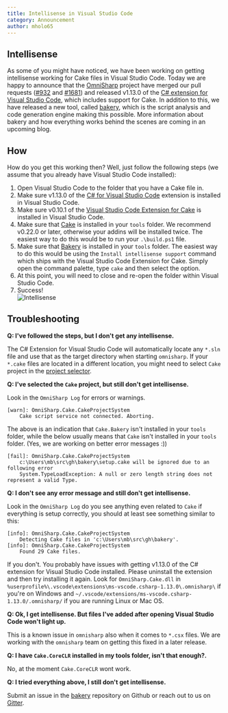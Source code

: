 ```yaml
---
title: Intellisense in Visual Studio Code
category: Announcement
author: mholo65
---
```


## Intellisense

As some of you might have noticed, we have been working on getting intellisense working for Cake files in Visual Studio Code.  Today we are happy to announce that the [OmniSharp](http://www.omnisharp.net/) project have merged our pull requests ([#932](https://github.com/OmniSharp/omnisharp-roslyn/pull/932) and [#1681](https://github.com/OmniSharp/omnisharp-vscode/pull/1681)) and released v1.13.0 of the [C# extension for Visual Studio Code](https://marketplace.visualstudio.com/items?itemName=ms-vscode.csharp), which includes support for Cake.  In addition to this, we have released a new tool, called [bakery](https://github.com/cake-build/bakery), which is the script analysis and code generation engine making this possible. More information about bakery and how everything works behind the scenes are coming in an upcoming blog.

## How

How do you get this working then? Well, just follow the following steps (we assume that you already have Visual Studio Code installed):

1. Open Visual Studio Code to the folder that you have a Cake file in.
1. Make sure v1.13.0 of the [C# for Visual Studio Code](https://marketplace.visualstudio.com/items?itemName=ms-vscode.csharp) extension is installed in Visual Studio Code.
1. Make sure v0.10.1 of the [Visual Studio Code Extension for Cake](https://marketplace.visualstudio.com/items?itemName=cake-build.cake-vscode) is installed in Visual Studio Code.
1. Make sure that [Cake](https://www.nuget.org/packages/Cake/) is installed in your `tools` folder. We recommend v0.22.0 or later, otherwise your addins will be installed twice.  The easiest way to do this would be to run your `.\build.ps1` file.
1. Make sure that [Bakery](https://www.nuget.org/packages/Cake.Bakery/) is installed in your `tools` folder.  The easiest way to do this would be using the `Install intellisense support` command which ships with the Visual Studio Code Extension for Cake.  Simply open the command palette, type `cake` and then select the option.
1. At this point, you will need to close and re-open the folder within Visual Studio Code.
1. Success!
<br/>![Intellisense](/assets/img/intellisense-vscode/intellisense-vscode.png)

## Troubleshooting

**Q: I've followed the steps, but I don't get any intellisense.**

The C# Extension for Visual Studio Code will automatically locate any `*.sln` file and use that as the target directory when starting `omnisharp`. If your `*.cake` files are located in a different location, you might need to select `Cake` project in the [project selector](https://code.visualstudio.com/docs/languages/csharp#_roslyn-and-omnisharp).

**Q: I've selected the `Cake` project, but still don't get intellisense.**

Look in the `OmniSharp Log` for errors or warnings.

```
[warn]: OmniSharp.Cake.CakeProjectSystem
    Cake script service not connected. Aborting.
```

The above is an indication that `Cake.Bakery` isn't installed in your `tools` folder, while the below usually means that `Cake` isn't installed in your `tools` folder. (Yes, we are working on better error messages :))

```
[fail]: OmniSharp.Cake.CakeProjectSystem
    c:\Users\mb\src\gh\bakery\setup.cake will be ignored due to an following error
    System.TypeLoadException: A null or zero length string does not represent a valid Type.
```

**Q: I don't see any error message and still don't get intellisense.**

Look in the `OmniSharp Log` do you see anything even related to `Cake` if everything is setup correctly, you should at least see something similar to this:

```
[info]: OmniSharp.Cake.CakeProjectSystem
    Detecting Cake files in 'c:\Users\mb\src\gh\bakery'.
[info]: OmniSharp.Cake.CakeProjectSystem
    Found 29 Cake files.
```

If you don't. You probably have issues with getting v1.13.0 of the C# extension for Visual Studio Code installed. Please uninstall the extension and then try installing it again. Look for `OmniSharp.Cake.dll` in `%userprofile%\.vscode\extensions\ms-vscode.csharp-1.13.0\.omnisharp\` if you're on Windows and `~/.vscode/extensions/ms-vscode.csharp-1.13.0/.omnisharp/` if you are running Linux or Mac OS.

**Q: Ok, I get intellisense. But files I've added after opening Visual Studio Code won't light up.**

This is a known issue in `omnisharp` also when it comes to `*.csx` files. We are working with the `omnisharp` team on getting this fixed in a later release.

**Q: I have `Cake.CoreCLR` installed in my tools folder, isn't that enough?.**

No, at the moment `Cake.CoreCLR` wont work.

**Q: I tried everything above, I still don't get intellisense.**

Submit an issue in the [bakery](https://github.com/cake-build/bakery) repository on Github or reach out to us on [Gitter](https://gitter.im/cake-build/cake).